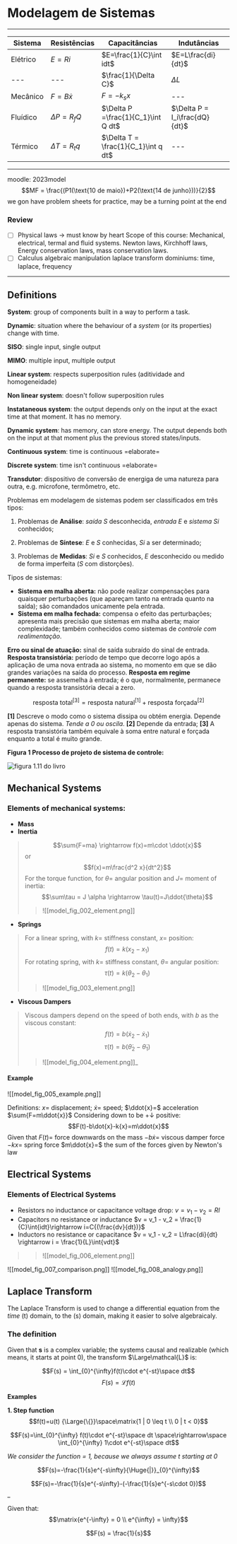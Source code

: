 # Modelagem de Sistemas
---

| Sistema  | Resistências       | Capacitâncias                       | Indutâncias                   |
|----------|--------------------|-------------------------------------|-------------------------------|
| Elétrico | $E = Ri$           | $E=\frac{1}{C}\int idt$             | $E=L\frac{di}{dt}$            |
| ---      | ---                | $\frac{1}{\Delta C}$                | $\Delta L$                    |
| Mecânico | $F = B\dot{x}$     | $F = -k_s x$                        | ---                           |
| Fluídico | $\Delta P = R_f Q$ | $\Delta P =\frac{1}{C_1}\int Q dt$  | $\Delta P = I_i\frac{dQ}{dt}$ |
| Térmico  | $\Delta T = R_t q$ | $\Delta T = \frac{1}{C_1}\int q dt$ | ---                           |


---
moodle: 2023model
$$MF = \frac{(P1(\text{10 de maio})+P2(\text{14 de junho}))}{2}$$
we gon have problem sheets for practice, may be a turning point at the end

### Review
- [ ] Physical laws -> must know by heart
	Scope of this course: Mechanical, electrical, termal and fluid systems.
	Newton laws, Kirchhoff laws, Energy conservation laws, mass conservation laws.
- [ ] Calculus 
	algebraic manipulation
	laplace transform
	dominiums: time, laplace, frequency
---


## Definitions

**System**: group of components built in a way to perform a task.

**Dynamic**: situation where the behaviour of a _system_ (or its properties)
change with time.

**SISO**: single input, single output

**MIMO**: multiple input, multiple output

**Linear system**: respects superposition rules (aditividade and homogeneidade)

**Non linear system**: doesn't follow superposition rules

**Instataneous system**: the output depends only on the input at the exact time
at that moment. It has no memory.

**Dynamic system**: has memory, can store energy. The output depends both on the
input at that moment plus the previous stored states/inputs.

**Continuous system**: time is continuous =elaborate=

**Discrete system**: time isn't continuous =elaborate=

**Transdutor**: dispositivo de conversão de energiga de uma natureza
para outra, e.g. microfone, termômetro, etc.

Problemas em modelagem de sistemas podem ser classificados em três tipos:

1. Problemas de **Análise**: _saída_ $S$ desconhecida,
_entrada_ $E$ e _sistema_ $Si$ conhecidos;

2. Problemas de **Síntese**: $E$ e $S$ conhecidas, $Si$ a ser
determinado;

3. Problemas de **Medidas**: $Si$ e $S$ conhecidos, $E$ desconhecido ou medido de forma imperfeita ($S$ com distorções).

Tipos de sistemas:
- **Sistema em malha aberta:** não pode realizar compensações para
quaisquer perturbações (que apareçam tanto na entrada quanto na saída);
são comandados unicamente pela entrada.
- **Sistema em malha fechada:** compensa o efeito das perturbações;
apresenta mais precisão que sistemas em malha aberta;
maior complexidade; também conhecidos como sistemas de
_controle com realimentação_.

**Erro ou sinal de atuação:** sinal de saída subraído do sinal de entrada.
**Resposta transistória:** período de tempo que decorre logo após a
aplicação de uma nova entrada ao sistema, no momento em que se dão
grandes variações na saída do processo.
**Resposta em regime permanente:** se assemelha à entrada; é o que,
normalmente, permanece quando a resposta transistória decai a zero.

$$\text{resposta total}^{[3]}=\text{resposta natural}^{[1]}
+\text{resposta forçada}^{[2]}$$

**[1]** Descreve o modo como o sistema dissipa ou obtém energia. Depende
apenas do sistema. _Tende a 0 ou oscila_.
**[2]** Depende da entrada;
**[3]** A resposta transistória também equivale à soma entre natural
e forçada enquanto a total é muito grande.


**Figura 1 Processo de projeto de sistema de controle:**

![figura 1.11 do livro](./images/model_fig_001_processo.png)


## Mechanical Systems

### Elements of mechanical systems:

- **Mass**
- **Inertia**
> $$\sum{F=ma} \rightarrow f(x)=m\cdot \ddot{x}$$ or 
> $$f(x)=m\frac{d^2 x}{dt^2}$$
> For the torque function, for $\theta =$ angular position and $J=$ moment of inertia:
> $$\sum\tau = J \alpha \rightarrow \tau(t)=J\ddot{\theta}$$
> > ![[model_fig_002_element.png]]

- **Springs**
> For a linear spring, with $k=$ stiffness constant, $x=$ position:
> $$f(t)=k(x_2 - x_1)$$
> For rotating spring, with $k=$ stiffness constant, $\theta=$ angular position:
> $$\tau(t)=k(\theta_2 -\theta_1)$$
> > ![[model_fig_003_element.png]]
- **Viscous Dampers**
> Viscous dampers depend on the speed of both ends, with $b$ as the viscous constant:
> $$f(t)=b(\dot{x}_2 - \dot{x}_1)$$
> $$\tau(t)=b(\dot{\theta}_2-\dot{\theta}_1)$$
> > ![[model_fig_004_element.png]]_

#### Example

![[model_fig_005_example.png]]

Definitions:
$x=$ displacement; $\dot{x}=$ speed; $\ddot{x}=$ acceleration
$\sum{F=m\ddot{x}}$
Considering down to be $+\downarrow$ positive:
$$F(t)-b\dot{x}-k{x}=m\ddot{x}$$
Given that
$F(t) =$ force downwards on the mass
$-b\dot{x}=$ viscous damper force
$-kx=$ spring force
$m\ddot{x}=$ the  sum of the forces given by Newton's law


## Electrical Systems

### Elements of Electrical Systems

- Resistors
	no inductance or capacitance
	voltage drop: $v = v_1 - v_2 = RI$
- Capacitors
	no resistance or inductance
	$v = v_1 - v_2 = \frac{1}{C}\int{idt}\rightarrow i=C{(\frac{dv}{dt})}$
- Inductors
	no resistance or capacitance
	$v = v_1 - v_2 = L\frac{di}{dt} \rightarrow i = \frac{1}{L}\int{vdt}$ 
> > ![[model_fig_006_element.png]]

![[model_fig_007_comparison.png]]
![[model_fig_008_analogy.png]]

## Laplace Transform

The Laplace Transform is used to change a differential equation from the _time_ (t) domain, to the (s) domain, making it easier to solve algebraicaly.

### The definition

Given that **s** is a complex variable; the systems causal and realizable (which means, it starts at point 0), the transform $\Large\mathcal{L}$ is:

$$F(s) = \int_{0}^{\infty}f(t)\cdot e^{-st}\space dt$$
$$F(s) = {\mathcal{L}} f(t)$$

**Examples**

**1. Step function**
$$f(t)=u(t) {\Large{\{}}\space\matrix{1 | 0 \leq t \\ 0 | t < 0}$$

$$F(s)=\int_{0}^{\infty} f(t)\cdot e^{-st}\space dt \space\rightarrow\space \int_{0}^{\infty} 1\cdot e^{-st}\space dt$$

_We consider the function = 1, because we always assume t starting at 0_

$$F(s)=-\frac{1}{s}e^{-s\infty}{\Huge{|}}_{0}^{\infty}$$

$$F(s)=-\frac{1}{s}e^{-s\infty}-(-\frac{1}{s}e^{-s\cdot 0})$$_

Given that:
$$\matrix{e^{-\infty} = 0 \\ e^{\infty} = \infty}$$

$$F(s) = \frac{1}{s}$$
